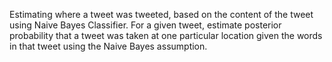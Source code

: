 Estimating where a tweet was tweeted, based on the content of the tweet using Naive Bayes Classifier. For a given tweet, estimate posterior probability that a tweet was taken at one particular location given the words in that tweet using the Naive Bayes assumption.
